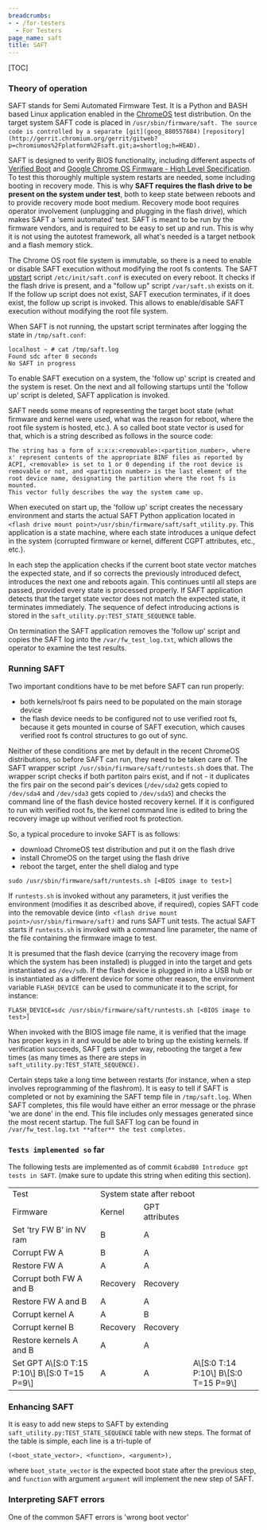 ```yaml
---
breadcrumbs:
- - /for-testers
  - For Testers
page_name: saft
title: SAFT
---
```


[TOC]

### Theory of operation

SAFT stands for Semi Automated Firmware Test. It is a Python and BASH based
Linux application enabled in the [ChromeOS](/chromium-os) test distribution. On
the target system SAFT code is placed in `/usr/sbin/firmware/saft. The source
code is controlled by a separate [git](goog_880557684)`
`[repository](http://gerrit.chromium.org/gerrit/gitweb?p=chromiumos%2Fplatform%2Fsaft.git;a=shortlog;h=HEAD).
`

SAFT is designed to verify BIOS functionality, including different aspects of
[Verified Boot](/chromium-os/chromiumos-design-docs/verified-boot) and [Google
Chrome OS Firmware - High Level
Specification](https://docs.google.com/a/google.com/Doc?docid=0AbUTgMyqR_XeZGRuaDd4OXdfODJkbTRjZzJjdA&hl=en).
To test this thoroughly multiple system restarts are needed, some including
booting in recovery mode. This is why **SAFT requires the flash drive to be
present on the system under test**, both to keep state between reboots and to
provide recovery mode boot medium. Recovery mode boot requires operator
involvement (unplugging and plugging in the flash drive), which makes SAFT a
'semi automated' test. SAFT is meant to be run by the firmware vendors, and is
required to be easy to set up and run. This is why it is not using the autotest
framework, all what's needed is a target netbook and a flash memory stick.

The Chrome OS root file system is immutable, so there is a need to enable or
disable SAFT execution without modifying the root fs contents. The SAFT
[upstart](http://upstart.ubuntu.com/getting-started.html) script
`/etc/init/saft.conf` is executed on every reboot. It checks if the flash drive
is present, and a "follow up" script `/var/saft.sh` exists on it. If the follow
up script does not exist, SAFT execution terminates, if it does exist, the
follow up script is invoked. This allows to enable/disable SAFT execution
without modifying the root file system.

When SAFT is not running, the upstart script terminates after logging the state
in `/tmp/saft.conf`:

```none
localhost ~ # cat /tmp/saft.log
Found sdc after 0 seconds
No SAFT in progress
```

To enable SAFT execution on a system, the 'follow up' script is created and the
system is reset. On the next and all following startups until the 'follow up'
script is deleted, SAFT application is invoked.

SAFT needs some means of representing the target boot state (what firmware and
kernel were used, what was the reason for reboot, where the root file system is
hosted, etc.). A so called boot state vector is used for that, which is a string
described as follows in the source code:

```none
The string has a form of x:x:x:<removable>:<partition_number>, where x' represent contents of the appropriate BINF files as reported by ACPI, <removable> is set to 1 or 0 depending if the root device is removable or not, and <partition number> is the last element of the root device name, designating the partition where the root fs is mounted. 
This vector fully describes the way the system came up.
```

When executed on start up, the 'follow up' script creates the necessary
environment and starts the actual SAFT Python application located in` <flash
drive mount point>/usr/sbin/firmware/saft/saft_utility.py`. This application is
a state machine, where each state introduces a unique defect in the system
(corrupted firmware or kernel, different CGPT attributes, etc., etc.).

In each step the application checks if the current boot state vector matches the
expected state, and if so corrects the previously introduced defect, introduces
the next one and reboots again. This continues until all steps are passed,
provided every state is processed properly. If SAFT application detects that the
target state vector does not match the expected state, it terminates
immediately. The sequence of defect introducing actions is stored in the
`saft_utility.py:TEST_STATE_SEQUENCE` table.

On termination the SAFT application removes the 'follow up' script and copies
the SAFT log into the `/var/fw_test_log.txt`, which allows the operator to
examine the test results.

### Running SAFT

Two important conditions have to be met before SAFT can run properly:

*   both kernels/root fs pairs need to be populated on the main storage
            device
*   the flash device needs to be configured not to use verified root fs,
            because it gets mounted in course of SAFT execution, which causes
            verified root fs control structures to go out of sync.

Neither of these conditions are met by default in the recent ChromeOS
distributions, so before SAFT can run, they need to be taken care of. The SAFT
wrapper script` /usr/sbin/firmware/saft/runtests.sh` does that. The wrapper
script checks if both partiton pairs exist, and if not - it duplicates the firs
pair on the second pair's devices (`/dev/sda2` gets copied to `/dev/sda4` and
`/dev/sda3` gets copied to `/dev/sda5`) and checks the command line of the flash
device hosted recovery kernel. If it is configured to run with verified root fs,
the kernel command line is edited to bring the recovery image up without
verified root fs protection.

So, a typical procedure to invoke SAFT is as follows:

*   download ChromeOS test distribution and put it on the flash drive
*   install ChromeOS on the target using the flash drive
*   reboot the target, enter the shell dialog and type

```none
sudo /usr/sbin/firmware/saft/runtests.sh [<BIOS image to test>]
```

If `runtests.sh` is invoked without any parameters, it just verifies the
environment (modifies it as described above, if required), copies SAFT code into
the removable device (into` <flash drive mount point>/usr/sbin/firmware/saft)`
and runs SAFT unit tests. The actual SAFT starts if `runtests.sh` is invoked
with a command line parameter, the name of the file containing the firmware
image to test.

It is presumed that the flash device (carrying the recovery image from which the
system has been installed) is plugged in into the target and gets instantiated
as `/dev/sdb`. If the flash device is plugged in into a USB hub or is
instantiated as a different device for some other reason, the environment
variable `FLASH_DEVICE `can be used to communicate it to the script, for
instance:

```none
FLASH_DEVICE=sdc /usr/sbin/firmware/saft/runtests.sh [<BIOS image to test>]
```

When invoked with the BIOS image file name, it is verified that the image has
proper keys in it and would be able to bring up the existing kernels. If
verification succeeds, SAFT gets under way, rebooting the target a few times (as
many times as there are steps in `saft_utility.py:TEST_STATE_SEQUENCE).`

Certain steps take a long time between restarts (for instance, when a step
involves reprogramming of the flashrom). It is easy to tell if SAFT is completed
or not by examining the SAFT temp file in `/tmp/saft.log`. When SAFT completes,
this file would have either an error message or the phrase 'we are done' in the
end. This file includes only messages generated since the most recent startup.
The full SAFT log can be found in `/var/fw_test.log.txt **after** the test
completes.`

### `Tests implemented so` far

The following tests are implemented as of commit `6cabd80 Introduce gpt tests in
SAFT`. (make sure to update this string when editing this section).

<table>
<tr>
<td> Test</td>
<td colspan=3> System state after reboot</td>
</tr>
<tr>
<td> Firmware</td>
<td> Kernel</td>
<td> GPT attributes</td>
</tr>
<tr>
<td> Set 'try FW B' in NV ram</td>
<td> B</td>
<td> A </td>
</tr>
<tr>
<td> Corrupt FW A</td>
<td> B</td>
<td> A</td>
</tr>
<tr>
<td> Restore FW A</td>
<td> A</td>
<td> A</td>
</tr>
<tr>
<td> Corrupt both FW A and B</td>
<td> Recovery</td>
<td>Recovery</td>
</tr>
<tr>
<td> Restore FW A and B</td>
<td>A</td>
<td> A</td>
</tr>
<tr>
<td> Corrupt kernel A</td>
<td> A </td>
<td> B</td>
</tr>
<tr>
<td> Corrupt kernel B</td>
<td> Recovery</td>
<td>Recovery</td>
</tr>
<tr>
<td> Restore kernels A and B</td>
<td> A</td>
<td> A</td>
</tr>
<tr>
<td> Set GPT A\[S:0 T:15 P:10\] B\[S:0 T=15 P=9\]</td>
<td> A</td>
<td> A</td>
<td>A\[S:0 T:14 P:10\] B\[S:0 T=15 P=9\] </td>
</tr>
</table>

### Enhancing SAFT

It is easy to add new steps to SAFT by extending
`saft_utility.py:TEST_STATE_SEQUENCE` table with new steps. The format of the
table is simple, each line is a tri-tuple of

```none
(<boot_state_vector>, <function>, <argument>),
```

where `boot_state_vector` is the expected boot state after the previous step,
and `function` with argument `argument` will implement the new step of SAFT.

### Interpreting SAFT errors

One of the common SAFT errors is 'wrong boot vector'